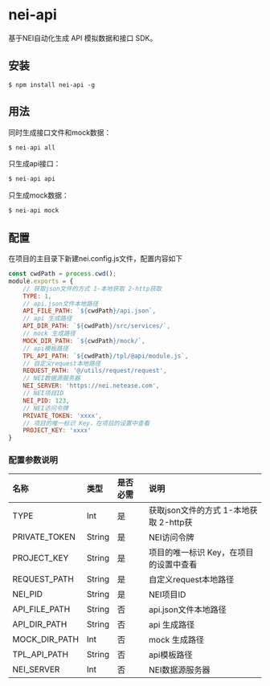 
nei-api
===========================================
基于NEI自动化生成 API 模拟数据和接口 SDK。

安装
-------------------------------
```
$ npm install nei-api -g
```

用法
-------------------------------
同时生成接口文件和mock数据：
```js
$ nei-api all
```
只生成api接口：
```js
$ nei-api api
```
只生成mock数据：
```js
$ nei-api mock
```

配置
-------------------------------
在项目的主目录下新建nei.config.js文件，配置内容如下
```js
const cwdPath = process.cwd();
module.exports = {
    // 获取json文件的方式 1-本地获取 2-http获取
    TYPE: 1,
    // api.json文件本地路径
    API_FILE_PATH: `${cwdPath}/api.json`,
    // api 生成路径
    API_DIR_PATH: `${cwdPath}/src/services/`,
    // mock 生成路径
    MOCK_DIR_PATH: `${cwdPath}/mock/`,
    // api模板路径
    TPL_API_PATH: `${cwdPath}/tpl/@api/module.js`,
    // 自定义request本地路径
    REQUEST_PATH: '@/utils/request/request',
    // NEI数据源服务器
    NEI_SERVER: 'https://nei.netease.com',
    // NEI项目ID
    NEI_PID: 123,
    // NEI访问令牌
    PRIVATE_TOKEN: 'xxxx',
    // 项目的唯一标识 Key，在项目的设置中查看
    PROJECT_KEY: 'xxxx'
}
```
### 配置参数说明

| 名称 | 类型 | 是否必需 | 说明 |
| :--- | :--- | :--- | :--- |
| TYPE | Int | 是 | 获取json文件的方式 1-本地获取 2-http获 |
| PRIVATE_TOKEN | String | 是 | NEI访问令牌 |
| PROJECT_KEY | String | 是 | 项目的唯一标识 Key，在项目的设置中查看 |
| REQUEST_PATH | String | 是 | 自定义request本地路径 |
| NEI_PID | String | 是 | NEI项目ID |
| API_FILE_PATH | String | 否 | api.json文件本地路径 |
| API_DIR_PATH | String | 否 | api 生成路径 |
| MOCK_DIR_PATH | Int | 否 | mock 生成路径 |
| TPL_API_PATH | String | 否 | api模板路径 |
| NEI_SERVER | Int | 否 | NEI数据源服务器 |

